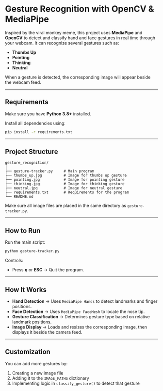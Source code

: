 # Gesture Recognition with OpenCV & MediaPipe

Inspired by the viral monkey meme, this project uses **MediaPipe** and **OpenCV** to detect and classify hand and face gestures in real time through your webcam.
It can recognize several gestures such as:
- **Thumbs Up**
- **Pointing**
- **Thinking**
- **Neutral**

When a gesture is detected, the corresponding image will appear beside the webcam feed.

---

## Requirements

Make sure you have **Python 3.8+** installed.

Install all dependencies using:
```bash
pip install -r requirements.txt
```

---

## Project Structure

```
gesture_recognition/
│
├── gesture-tracker.py     # Main program
├── thumbs_up.jpg          # Image for thumbs up gesture
├── pointing.jpg           # Image for pointing gesture
├── thinking.jpg           # Image for thinking gesture
├── neutral.jpg            # Image for neutral gesture
├── requirements.txt       # Requirements for the program
└── README.md
```

Make sure all image files are placed in the same directory as `gesture-tracker.py`.

---

## How to Run

Run the main script:
```bash
python gesture-tracker.py
```

Controls:
- Press **q** or **ESC** → Quit the program.

---

## How It Works

- **Hand Detection** → Uses `MediaPipe Hands` to detect landmarks and finger positions.  
- **Face Detection** → Uses `MediaPipe FaceMesh` to locate the nose tip.  
- **Gesture Classification** → Determines gesture type based on relative landmark positions.  
- **Image Display** → Loads and resizes the corresponding image, then displays it beside the camera feed.

---

## Customization

You can add more gestures by:
1. Creating a new image file
2. Adding it to the `IMAGE_PATHS` dictionary
3. Implementing logic in `classify_gesture()` to detect that gesture